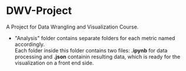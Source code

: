 # DWV-Project
A Project for Data Wrangling and Visualization Course. 
- "Analysis" folder contains separate folders for each metric named accordingly. \
 Each folder inside this folder contains two files: **.ipynb** for data processing and **.json** containin resulting data, which is ready for the visualization on a front end side.
